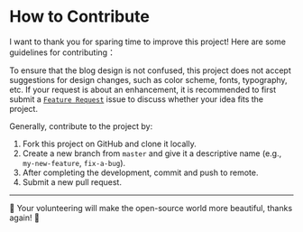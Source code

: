 # How to Contribute

I want to thank you for sparing time to improve this project! Here are some guidelines for contributing：

To ensure that the blog design is not confused, this project does not accept suggestions for design changes, such as color scheme, fonts, typography, etc. If your request is about an enhancement, it is recommended to first submit a [`Feature Request`](https://github.com/cotes2020/jekyll-theme-chirpy/issues/new?labels=enhancement&template=feature_request.md) issue to discuss whether your idea fits the project. 

Generally, contribute to the project by:

1. Fork this project on GitHub and clone it locally.
2. Create a new branch from `master` and give it a descriptive name (e.g., `my-new-feature`, `fix-a-bug`).
3. After completing the development, commit and push to remote.
4. Submit a new pull request.

---

:tada: Your volunteering will make the open-source world more beautiful, thanks again! :tada:
